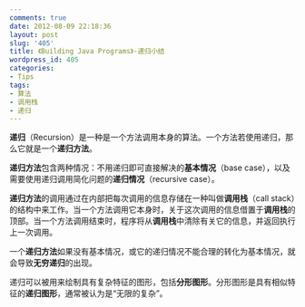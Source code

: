 ```yaml
---
comments: true
date: 2012-08-09 22:18:36
layout: post
slug: '405'
title: 《Building Java Programs》-递归小结
wordpress_id: 405
categories:
- Tips
tags:
- 算法
- 调用栈
- 递归
---
```


**递归**（Recursion）是一种是一个方法调用本身的算法。一个方法若使用递归，那么它就是一个**递归方法**。

**递归方法**包含两种情况：不用递归即可直接解决的**基本情况**（base case），以及需要使用递归调用简化问题的**递归情况**（recursive case）。

**递归方法**的调用通过在内部把每次调用的信息存储在一种叫做**调用栈**（call stack）的结构中来工作。当一个方法调用它本身时，关于这次调用的信息借置于**调用栈**的顶部。当一个方法调用结束时，程序将从**调用栈**中清除有关它的信息，并返回执行上一次调用。

一个**递归方法**如果没有基本情况，或它的递归情况不能合理的转化为基本情况，就会导致**无穷递归**的出现。

递归可以被用来绘制具有复杂特征的图形，包括**分形图形**。分形图形是具有相似特征的**递归图形**，通常被认为是“无限的复杂”。
